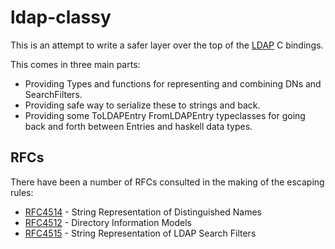 # ldap-classy

This is an attempt to write a safer layer over the top of the
[LDAP](http://hackage.haskell.org/package/LDAP)
C bindings.

This comes in three main parts:

- Providing Types and functions for representing and combining DNs and SearchFilters.
- Providing safe way to serialize these to strings and back.
- Providing some ToLDAPEntry FromLDAPEntry typeclasses for going back and forth between Entries and haskell data types.

## RFCs 

There have been a number of RFCs consulted in the making of the escaping rules:

- [RFC4514](https://tools.ietf.org/html/rfc4514) - String Representation of Distinguished Names
- [RFC4512](https://tools.ietf.org/html/rfc4512) - Directory Information Models
- [RFC4515](https://tools.ietf.org/html/rfc4515) - String Representation of LDAP Search Filters
